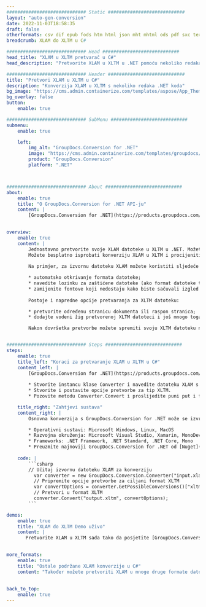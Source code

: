 ```yaml
---
############################# Static ############################
layout: "auto-gen-conversion"
date: 2022-11-03T18:58:35
draft: false
otherformats: csv dif epub fods htm html json mht mhtml ods pdf sxc tex tsv xlam xls xlsb xlsm xlsx xlt xltm xltx xml xps
breadcrumb: XLAM do XLTM u C#

############################# Head ############################
head_title: "XLAM u XLTM pretvarač u C#"
head_description: "Pretvorite XLAM u XLTM u .NET pomoću nekoliko redaka koda. Koristite GroupDocs Document Conversion API za pretvaranje preko 160 formata datoteka."

############################# Header ############################
title: "Pretvori XLAM u XLTM u C#"
description: "Konverzija XLAM u XLTM s nekoliko redaka .NET koda"
bg_image: "https://cms.admin.containerize.com/templates/aspose/App_Themes/V3/images/bg/header1.png"
bg_overlay: false
button:
    enable: true

############################# SubMenu ############################
submenu:
    enable: true

    left:
        img_alt: "GroupDocs.Conversion for .NET"
        image: "https://cms.admin.containerize.com/templates/groupdocs/images/product-logos/90x90-noborder/groupdocs-conversion-net.png"
        product: "GroupDocs.Conversion"
        platform: ".NET"



############################# About ############################
about:
    enable: true
    title: "O GroupDocs.Conversion for .NET API-ju"
    content: |
        [GroupDocs.Conversion for .NET](https://products.groupdocs.com/conversion/net/) može se koristiti za pretvaranje Microsoft Worda, Excela, PowerPointa, PDF-a, Visio i drugih formata. GroupDocs.Conversion je samostalni API koji je prikladan za pozadinske i interne sustave gdje su potrebne visoke performanse. Ne ovisi o softveru poput Microsofta ili Open Officea.
    

overview:
    enable: true
    content: |
        Jednostavno pretvorite svoje XLAM datoteke u XLTM u .NET. Možete koristiti samo nekoliko C# linija koda na bilo kojoj platformi po vašem izboru kao što su - Windows, Linux, macOS.
        Možete besplatno isprobati konverziju XLAM u XLTM i procijeniti kvalitetu rezultata konverzije. Uz jednostavne scenarije konverzije datoteka, možete isprobati naprednije opcije za učitavanje izvorne XLAM datoteke i za spremanje izlaznog XLTM rezultata. 
        
        Na primjer, za izvornu datoteku XLAM možete koristiti sljedeće opcije učitavanja:

        * automatsko otkrivanje formata datoteke;
        * navedite lozinku za zaštićene datoteke (ako format datoteke to podržava);
        * zamijenite fontove koji nedostaju kako biste sačuvali izgled dokumenta.
        
        Postoje i napredne opcije pretvaranja za XLTM datoteku:

        * pretvorite određenu stranicu dokumenta ili raspon stranica;
        * dodajte vodeni žig pretvorenoj XLTM datoteci i još mnogo toga.

        Nakon dovršetka pretvorbe možete spremiti svoju XLTM datoteku na lokalnu stazu datoteke ili bilo koju pohranu treće strane kao što su FTP, Amazon S3, Google Drive, Dropbox itd. Imajte na umu - da pretvorite XLAM u {{ TO}} nema potrebe za instaliranjem bilo kakvog dodatnog softvera - poput MS Officea, Open Officea, Adobe Acrobat Readera itd.


############################# Steps ############################
steps:
    enable: true
    title_left: "Koraci za pretvaranje XLAM u XLTM u C#"
    content_left: |
        [GroupDocs.Conversion for .NET](https://products.groupdocs.com/conversion/net/) programerima olakšava pretvaranje XLAM datoteke u XLTM s nekoliko redaka koda.
        
        * Stvorite instancu klase Converter i navedite datoteku XLAM s punim putem
        * Stvorite i postavite opcije pretvorbe za tip XLTM.
        * Pozovite metodu Converter.Convert i proslijedite puni put i format (XLTM) kao parametar

    title_right: "Zahtjevi sustava"
    content_right: |
        Osnovna konverzija s GroupDocs.Conversion for .NET može se izvršiti u samo nekoliko jednostavnih koraka. Naši API-ji podržani su na svim glavnim platformama i operativnim sustavima. Prije izvršavanja koda u nastavku, provjerite imate li sljedeće preduvjete instalirane na vašem sustavu.

        * Operativni sustavi: Microsoft Windows, Linux, MacOS
        * Razvojna okruženja: Microsoft Visual Studio, Xamarin, MonoDevelop
        * Frameworks: .NET Framework, .NET Standard, .NET Core, Mono
        * Preuzmite najnoviji GroupDocs.Conversion for .NET od [Nuget](https://www.nuget.org/packages/groupdocs.conversion)
         
    code: |
        ```csharp    
        // Učitaj izvornu datoteku XLAM za konverziju
          var converter = new GroupDocs.Conversion.Converter("input.xlam");
          // Pripremite opcije pretvorbe za ciljani format XLTM
          var convertOptions = converter.GetPossibleConversions()["xltm"].ConvertOptions;
          // Pretvori u format XLTM
          converter.Convert("output.xltm", convertOptions);
        ```

demos:
    enable: true
    title: "XLAM do XLTM Demo uživo"
    content: |
       Pretvorite XLAM u XLTM sada tako da posjetite [GroupDocs.Conversion App](https://products.groupdocs.app/conversion/family) web mjesto. Online demo ima sljedeće prednosti
          

more_formats:
    enable: true
    title: "Ostale podržane XLAM konverzije u C#"
    content: "Također možete pretvoriti XLAM u mnoge druge formate datoteka. Pogledajte popis u nastavku."
       
       
back_to_top:
    enable: true
---
```

